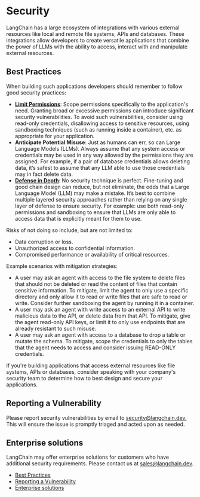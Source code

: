 # Security

LangChain has a large ecosystem of integrations with various external resources like local and remote file systems, APIs and databases. These integrations allow developers to create versatile applications that combine the power of LLMs with the ability to access, interact with and manipulate external resources.

## Best Practices[​](#best-practices "Direct link to Best Practices")

When building such applications developers should remember to follow good security practices:

- [**Limit Permissions**](https://en.wikipedia.org/wiki/Principle_of_least_privilege): Scope permissions specifically to the application's need. Granting broad or excessive permissions can introduce significant security vulnerabilities. To avoid such vulnerabilities, consider using read-only credentials, disallowing access to sensitive resources, using sandboxing techniques (such as running inside a container), etc. as appropriate for your application.
- **Anticipate Potential Misuse**: Just as humans can err, so can Large Language Models (LLMs). Always assume that any system access or credentials may be used in any way allowed by the permissions they are assigned. For example, if a pair of database credentials allows deleting data, it’s safest to assume that any LLM able to use those credentials may in fact delete data.
- [**Defense in Depth**](<https://en.wikipedia.org/wiki/Defense_in_depth_(computing)>): No security technique is perfect. Fine-tuning and good chain design can reduce, but not eliminate, the odds that a Large Language Model (LLM) may make a mistake. It’s best to combine multiple layered security approaches rather than relying on any single layer of defense to ensure security. For example: use both read-only permissions and sandboxing to ensure that LLMs are only able to access data that is explicitly meant for them to use.

Risks of not doing so include, but are not limited to:

- Data corruption or loss.
- Unauthorized access to confidential information.
- Compromised performance or availability of critical resources.

Example scenarios with mitigation strategies:

- A user may ask an agent with access to the file system to delete files that should not be deleted or read the content of files that contain sensitive information. To mitigate, limit the agent to only use a specific directory and only allow it to read or write files that are safe to read or write. Consider further sandboxing the agent by running it in a container.
- A user may ask an agent with write access to an external API to write malicious data to the API, or delete data from that API. To mitigate, give the agent read-only API keys, or limit it to only use endpoints that are already resistant to such misuse.
- A user may ask an agent with access to a database to drop a table or mutate the schema. To mitigate, scope the credentials to only the tables that the agent needs to access and consider issuing READ-ONLY credentials.

If you're building applications that access external resources like file systems, APIs
or databases, consider speaking with your company's security team to determine how to best
design and secure your applications.

## Reporting a Vulnerability[​](#reporting-a-vulnerability "Direct link to Reporting a Vulnerability")

Please report security vulnerabilities by email to [security@langchain.dev.](mailto:security@langchain.dev.) This will ensure the issue is promptly triaged and acted upon as needed.

## Enterprise solutions[​](#enterprise-solutions "Direct link to Enterprise solutions")

LangChain may offer enterprise solutions for customers who have additional security
requirements. Please contact us at [sales@langchain.dev](mailto:sales@langchain.dev).

- [Best Practices](#best-practices)
- [Reporting a Vulnerability](#reporting-a-vulnerability)
- [Enterprise solutions](#enterprise-solutions)

